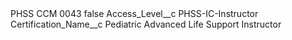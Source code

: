 <?xml version="1.0" encoding="UTF-8"?>
<CustomMetadata xmlns="http://soap.sforce.com/2006/04/metadata" xmlns:xsi="http://www.w3.org/2001/XMLSchema-instance" xmlns:xsd="http://www.w3.org/2001/XMLSchema">
    <label>PHSS CCM 0043</label>
    <protected>false</protected>
    <values>
        <field>Access_Level__c</field>
        <value xsi:type="xsd:string">PHSS-IC-Instructor</value>
    </values>
    <values>
        <field>Certification_Name__c</field>
        <value xsi:type="xsd:string">Pediatric Advanced Life Support Instructor</value>
    </values>
</CustomMetadata>
